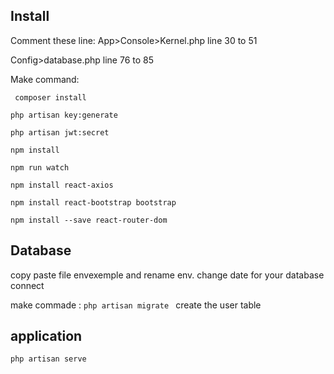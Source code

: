 ## Install 
Comment these line:
App>Console>Kernel.php
 line 30 to 51 
 
Config>database.php
 line 76 to 85
 
 Make command: 
 
 ``` composer install```
 
 ``` php artisan key:generate ```
 
 ``` php artisan jwt:secret  ```
 
 ``` npm install  ```
 
 ``` npm run watch  ```
 
 ``` npm install react-axios  ```
 
 ``` npm install react-bootstrap bootstrap  ```
 
  ``` npm install --save react-router-dom  ```
 
 
## Database 
copy paste file envexemple and rename env. 
change date for your database connect

make commade :
 ``` php artisan migrate  ``` create the user table

## application

 ``` php artisan serve  ```
